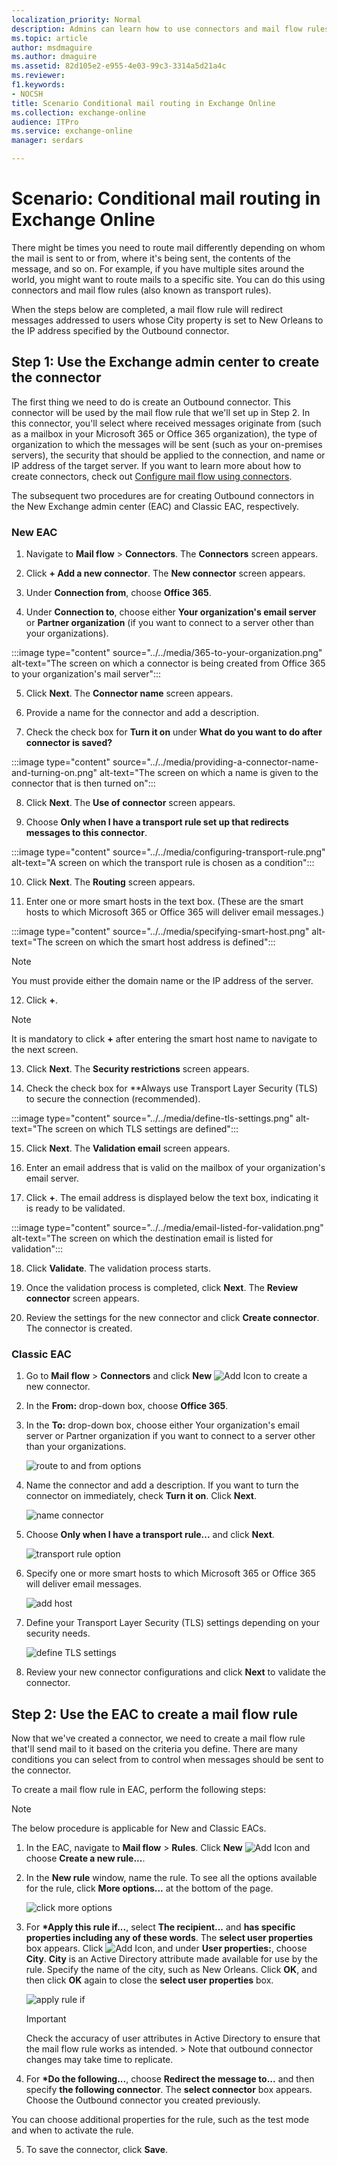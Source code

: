 ```yaml
---
localization_priority: Normal
description: Admins can learn how to use connectors and mail flow rules to route mail in Exchange Online
ms.topic: article
author: msdmaguire
ms.author: dmaguire
ms.assetid: 82d105e2-e955-4e03-99c3-3314a5d21a4c
ms.reviewer: 
f1.keywords:
- NOCSH
title: Scenario Conditional mail routing in Exchange Online
ms.collection: exchange-online
audience: ITPro
ms.service: exchange-online
manager: serdars

---
```


# Scenario: Conditional mail routing in Exchange Online

There might be times you need to route mail differently depending on whom the mail is sent to or from, where it's being sent, the contents of the message, and so on. For example, if you have multiple sites around the world, you might want to route mails to a specific site. You can do this using connectors and mail flow rules (also known as transport rules).

When the steps below are completed, a mail flow rule will redirect messages addressed to users whose City property is set to New Orleans to the IP address specified by the Outbound connector.

## Step 1: Use the Exchange admin center to create the connector

The first thing we need to do is create an Outbound connector. This connector will be used by the mail flow rule that we'll set up in Step 2. In this connector, you'll select where received messages originate from (such as a mailbox in your Microsoft 365 or Office 365 organization), the type of organization to which the messages will be sent (such as your on-premises servers), the security that should be applied to the connection, and name or IP address of the target server. If you want to learn more about how to create connectors, check out [Configure mail flow using connectors](use-connectors-to-configure-mail-flow.md).

The subsequent two procedures are for creating Outbound connectors in the New Exchange admin center (EAC) and Classic EAC, respectively.

### New EAC

1. Navigate to **Mail flow** \> **Connectors**. The **Connectors** screen appears.

2. Click **+ Add a new connector**. The **New connector** screen appears.

3. Under **Connection from**, choose **Office 365**.
    
4. Under **Connection to**, choose either **Your organization's email server** or **Partner organization** (if you want to connect to a server other than your organizations).

:::image type="content" source="../../media/365-to-your-organization.png" alt-text="The screen on which a connector is being created from Office 365 to your organization's mail server":::

5. Click **Next**. The **Connector name** screen appears.

6. Provide a name for the connector and add a description.

7. Check the check box for **Turn it on** under **What do you want to do after connector is saved?**

:::image type="content" source="../../media/providing-a-connector-name-and-turning-on.png" alt-text="The screen on which a name is given to the connector that is then turned on":::

8. Click **Next**. The **Use of connector** screen appears.

9. Choose **Only when I have a transport rule set up that redirects messages to this connector**.

:::image type="content" source="../../media/configuring-transport-rule.png" alt-text="A screen on which the transport rule is chosen as a condition":::

10. Click **Next**. The **Routing** screen appears.

11. Enter one or more smart hosts in the text box. (These are the smart hosts to which Microsoft 365 or Office 365 will deliver email messages.)

:::image type="content" source="../../media/specifying-smart-host.png" alt-text="The screen on which the smart host address is defined":::

> [!NOTE]
> You must provide either the domain name or the IP address of the server.

12. Click **+**.

> [!NOTE]
> It is mandatory to click **+** after entering the smart host name to navigate to the next screen.

13. Click **Next**. The **Security restrictions** screen appears.

14. Check the check box for **Always use Transport Layer Security (TLS) to secure the connection (recommended).

:::image type="content" source="../../media/define-tls-settings.png" alt-text="The screen on which TLS settings are defined":::

15. Click **Next**. The **Validation email** screen appears.

16. Enter an email address that is valid on the mailbox of your organization's email server.

17. Click **+**. The email address is displayed below the text box, indicating it is ready to be validated.

:::image type="content" source="../../media/email-listed-for-validation.png" alt-text="The screen on which the destination email is listed for validation":::

18. Click **Validate**. The validation process starts.

19. Once the validation process is completed, click **Next**. The **Review connector** screen appears.

20. Review the settings for the new connector and click **Create connector**. The connector is created.

### Classic EAC

1. Go to **Mail flow** \> **Connectors** and click **New** ![Add Icon](../../media/ITPro_EAC_AddIcon.gif) to create a new connector.

2. In the **From:** drop-down box, choose **Office 365**.

3. In the **To:** drop-down box, choose either Your organization's email server or Partner organization if you want to connect to a server other than your organizations.

   ![route to and from options](../../media/eaa1aabd-31fa-4598-921b-7803182f7b5f.png)

4. Name the connector and add a description. If you want to turn the connector on immediately, check **Turn it on**. Click **Next**.

   ![name connector](../../media/f4b47d74-3251-4d04-83aa-7978ba5cd0e4.png)

5. Choose **Only when I have a transport rule...** and click **Next**.

   ![transport rule option](../../media/5aab8ee0-7244-41ea-b504-71ff3e5d1f18.png)

6. Specify one or more smart hosts to which Microsoft 365 or Office 365 will deliver email messages.

   ![add host](../../media/d41ef961-224c-4c7e-8ac8-756b785a73fc.png)

7. Define your Transport Layer Security (TLS) settings depending on your security needs.

   ![define TLS settings](../../media/728b161e-7780-4686-a169-df37a7f96531.png)

8. Review your new connector configurations and click **Next** to validate the connector.

## Step 2: Use the EAC to create a mail flow rule

Now that we've created a connector, we need to create a mail flow rule that'll send mail to it based on the criteria you define. There are many conditions you can select from to control when messages should be sent to the connector.

To create a mail flow rule in EAC, perform the following steps:

> [!NOTE]
> The below procedure is applicable for New and Classic EACs.

1. In the EAC, navigate to **Mail flow** \> **Rules**. Click **New** ![Add Icon](../../media/ITPro_EAC_AddIcon.gif) and choose **Create a new rule...**.

2. In the **New rule** window, name the rule. To see all the options available for the rule, click **More options...** at the bottom of the page.

   ![click more options](../../media/96c2ca71-32b2-423c-99f6-1ee35c63af5c.png)

3. For **\*Apply this rule if...**, select **The recipient...** and **has specific properties including any of these words**. The **select user properties** box appears. Click ![Add Icon](../../media/ITPro_EAC_AddIcon.gif), and under **User properties:**, choose **City**. **City** is an Active Directory attribute made available for use by the rule. Specify the name of the city, such as New Orleans. Click **OK**, and then click **OK** again to close the **select user properties** box.

   ![apply rule if](../../media/98b9ea9b-ca67-44bd-99ff-a8e3ca0493bc.png)

   > [!IMPORTANT]
   > Check the accuracy of user attributes in Active Directory to ensure that the mail flow rule works as intended. > Note that outbound connector changes may take time to replicate.

4. For **\*Do the following...**, choose **Redirect the message to...** and then specify **the following connector**. The **select connector** box appears. Choose the Outbound connector you created previously.

You can choose additional properties for the rule, such as the test mode and when to activate the rule.

5. To save the connector, click **Save**.
